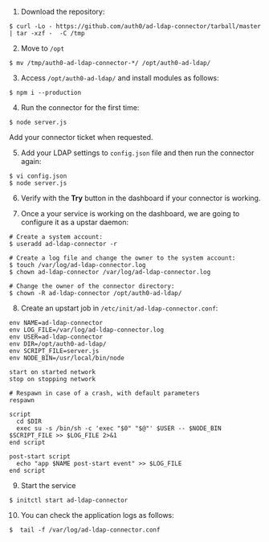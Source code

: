 1.  Download the repository:

```
$ curl -Lo - https://github.com/auth0/ad-ldap-connector/tarball/master | tar -xzf -  -C /tmp
```

2.  Move to `/opt`

```
$ mv /tmp/auth0-ad-ldap-connector-*/ /opt/auth0-ad-ldap/
```

3.  Access `/opt/auth0-ad-ldap/` and install modules as follows:

```
$ npm i --production
```

4.  Run the connector for the first time:

```
$ node server.js
```

Add your connector ticket when requested.

5.  Add your LDAP settings to `config.json` file and then run the connector again:

```
$ vi config.json
$ node server.js
```

6.  Verify with the __Try__ button in the dashboard if your connector is working.

7.  Once a your service is working on the dashboard, we are going to configure it as a upstar daemon:

```
# Create a system account:
$ useradd ad-ldap-connector -r

# Create a log file and change the owner to the system account:
$ touch /var/log/ad-ldap-connector.log
$ chown ad-ldap-connector /var/log/ad-ldap-connector.log

# Change the owner of the connector directory:
$ chown -R ad-ldap-connector /opt/auth0-ad-ldap/
```

8.  Create an upstart job in `/etc/init/ad-ldap-connector.conf`:

~~~
env NAME=ad-ldap-connector
env LOG_FILE=/var/log/ad-ldap-connector.log
env USER=ad-ldap-connector
env DIR=/opt/auth0-ad-ldap/
env SCRIPT_FILE=server.js
env NODE_BIN=/usr/local/bin/node

start on started network
stop on stopping network

# Respawn in case of a crash, with default parameters
respawn

script
  cd $DIR
  exec su -s /bin/sh -c 'exec "$0" "$@"' $USER -- $NODE_BIN $SCRIPT_FILE >> $LOG_FILE 2>&1
end script

post-start script
  echo "app $NAME post-start event" >> $LOG_FILE
end script
~~~

9.  Start the service

~~~
$ initctl start ad-ldap-connector
~~~

10.  You can check the application logs as follows:

~~~
$  tail -f /var/log/ad-ldap-connector.conf
~~~